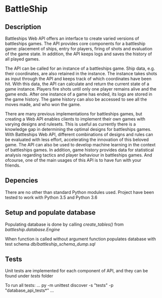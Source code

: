 # BattleShip

## Description

Battleships Web API offers an interface to create varied versions of battleships games. The API provides core components for a battleship game: placement of ships, entry for players, firing of shots and evaluation of the game state. In addition, the API keeps logs and saves the history of all played games.

The API can be called for an instance of a battleships game. Ship data, e.g. their coordinates, are also retained in the instance. The instance takes shots as input through the API and keeps track of which coordinates have been hit. With this data, the API can calculate and return the current state of a game instance. Players fire shots until only one player remains alive and the game ends. After one instance of a game has ended, its logs are stored in the game history. The game history can also be accessed to see all the moves made, and who won the game.

There are many previous implementations for battleships games, but creating a Web API enables clients to implement their own games with varying designs and rulesets. This is useful as currently there is a knowledge gap in determining the optimal designs for battleships games. With Battleships Web API, different combinations of designs and rules can be evaluated with less effort, accelerating the innovation of this beloved game. The API can also be used to develop machine learning in the context of battleships games. In addition, game history provides data for statistical analysis regarding tactics and player behaviour in battleships games. And ofcourse, one of the main usages of this API is to have fun with your friends.

## Depencies

There are no other than standard Python modules used. Project have been tested to work with Python 3.5 and Python 3.6

## Setup and populate database

Populating database is done by calling *create_tables()* from *battleship.database.Engine* 

When function is called without argument function populates database with test schema *db/battleship_schema_dump.sql*

## Tests

Unit tests are implemented for each component of API, and they can be found under *tests* folder 

To run all tests:
...
py -m unittest discover -s "tests" -p "database_api_tests*"
...